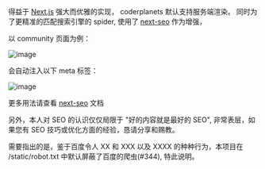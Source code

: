 得益于 [Next.js](https://github.com/zeit/next.js)  强大而优雅的实现， coderplanets 默认支持服务端渲染。 同时为了更精准的匹配搜索引擎的 spider, 使用了 [next-seo](https://github.com/garmeeh/next-seo) 作为增强，

以 community 页面为例：

![image](https://user-images.githubusercontent.com/6184465/51661322-7dceef00-1feb-11e9-9395-637e6682446b.png)

会自动注入以下 meta 标签：

![image](https://user-images.githubusercontent.com/6184465/51661309-73145a00-1feb-11e9-95fb-88cf34f7fed4.png)

更多用法请查看  [next-seo](https://github.com/garmeeh/next-seo) 文档

另外，本人对 SEO 的认识仅仅局限于 "好的内容就是最好的 SEO", 非常表层，如果您有 SEO 技巧或优化方面的经验，恳请分享和赐教。

需要指出的是，鉴于百度令人 XX 和 XXX 以及 XXXX 的种种行为，本项目在 /static/robot.txt 中默认屏蔽了百度的爬虫(#344), 特此说明。



